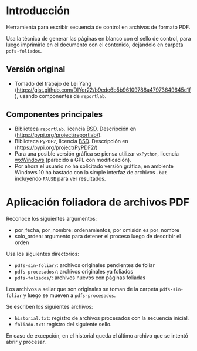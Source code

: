 # Introducción 
Herramienta para escribir secuencia de control en archivos de formato PDF.

Usa la técnica de generar las páginas en blanco con el sello de control, para luego imprimirlo en el documento con el contenido, dejándolo en carpeta `pdfs-foliados`.

## Versión original
- Tomado del trabajo de Lei Yang (https://gist.github.com/DIYer22/b9ede6b5b96109788a47973649645c1f), usando componentes de `reportlab`.

## Componentes principales
- Biblioteca `reportlab`, licencia [BSD](https://en.wikipedia.org/wiki/BSD_licenses). Descripción en (https://pypi.org/project/reportlab/).
- Biblioteca `PyPDF2`, licencia [BSD](https://en.wikipedia.org/wiki/BSD_licenses). Descripción en (https://pypi.org/project/PyPDF2/)
- Para una posible versión gráfica se piensa utilizar `wxPython`, licencia [wxWindows](https://opensource.org/licenses/wxwindows.php) (parecido a GPL con modificación).
- Por ahora el usuario no ha solicitado versión gráfica, en ambiente Windows 10 ha bastado con la simple interfaz de archivos `.bat` incluyendo `PAUSE` para ver resultados.

# Aplicación foliadora de archivos PDF
Reconoce los siguientes argumentos:

 - por_fecha, por_nombre: ordenamientos, por omisión es por_nombre
 - solo_orden: argumento para detener el proceso luego de describir el orden

Usa los siguientes directorios:

 - `pdfs-sin-foliar/`: archivos originales pendientes de foliar
 - `pdfs-procesados/`: archivos originales ya foliados
 - `pdfs-foliados/`: archivos nuevos con páginas foliadas

 Los archivos a sellar que son originales se toman de la carpeta `pdfs-sin-foliar` y luego 
 se mueven a `pdfs-procesados`.

 Se escriben los siguientes archivos:

  - `historial.txt`: registro de archivos procesados con la secuencia inicial.
  - `foliado.txt`: registro del siguiente sello.

En caso de excepción, en el historial queda el último archivo que se intentó abrir y procesar.
